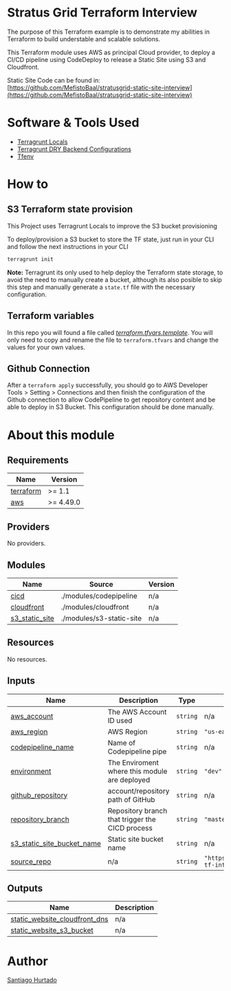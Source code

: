 # Stratus Grid Terraform Interview

The purpose of this Terraform example is to demonstrate my abilities in Terraform to build understable and scalable solutions.

This Terraform module uses AWS as principal Cloud provider, to deploy a CI/CD pipeline using CodeDeploy to release a Static Site using S3 and Cloudfront.

Static Site Code can be found in: [https://github.com/MefistoBaal/stratusgrid-static-site-interview](https://github.com/MefistoBaal/stratusgrid-static-site-interview)

# Software & Tools Used

- [Terragrunt Locals](https://terragrunt.gruntwork.io/docs/features/locals/)
- [Terragrunt DRY Backend Configurations](https://terragrunt.gruntwork.io/docs/getting-started/quick-start/#keep-your-backend-configuration-dry)
- [Tfenv](https://github.com/tfutils/tfenv)

# How to

## S3 Terraform state provision

This Project uses Terragrunt Locals to improve the S3 bucket provisioning

To deploy/provision a S3 bucket to store the TF state, just run in your CLI and follow the next instructions in your CLI

```bash
terragrunt init
```

**Note:** Terragrunt its only used to help deploy the Terraform state storage, to avoid the need to manually create a bucket, although its also posible to skip this step and manually generate a `state.tf` file with the necessary configuration.

## Terraform variables

In this repo you will found a file called *[terraform.tfvars.template](terraform.tfvars.template)*. You will only need to copy and rename the file to `terraform.tfvars` and change the values for your own values.

## Github Connection

After a `terraform apply` successfully, you should go to AWS Developer Tools > Setting > Connections and then finish the configuration of the Github connection to allow CodePipeline to get repository content and be able to deploy in S3 Bucket. This configuration should be done manually.

# About this module

<!-- BEGIN_TF_DOCS -->
## Requirements

| Name | Version |
|------|---------|
| <a name="requirement_terraform"></a> [terraform](#requirement\_terraform) | >= 1.1 |
| <a name="requirement_aws"></a> [aws](#requirement\_aws) | >= 4.49.0 |

## Providers

No providers.

## Modules

| Name | Source | Version |
|------|--------|---------|
| <a name="module_cicd"></a> [cicd](#module\_cicd) | ./modules/codepipeline | n/a |
| <a name="module_cloudfront"></a> [cloudfront](#module\_cloudfront) | ./modules/cloudfront | n/a |
| <a name="module_s3_static_site"></a> [s3\_static\_site](#module\_s3\_static\_site) | ./modules/s3-static-site | n/a |

## Resources

No resources.

## Inputs

| Name | Description | Type | Default | Required |
|------|-------------|------|---------|:--------:|
| <a name="input_aws_account"></a> [aws\_account](#input\_aws\_account) | The AWS Account ID used | `string` | n/a | yes |
| <a name="input_aws_region"></a> [aws\_region](#input\_aws\_region) | AWS Region | `string` | `"us-east-1"` | no |
| <a name="input_codepipeline_name"></a> [codepipeline\_name](#input\_codepipeline\_name) | Name of Codepipeline pipe | `string` | n/a | yes |
| <a name="input_environment"></a> [environment](#input\_environment) | The Enviroment where this module are deployed | `string` | `"dev"` | no |
| <a name="input_github_repository"></a> [github\_repository](#input\_github\_repository) | account/repository path of GitHub | `string` | n/a | yes |
| <a name="input_repository_branch"></a> [repository\_branch](#input\_repository\_branch) | Repository branch that trigger the CICD process | `string` | `"master"` | no |
| <a name="input_s3_static_site_bucket_name"></a> [s3\_static\_site\_bucket\_name](#input\_s3\_static\_site\_bucket\_name) | Static site bucket name | `string` | n/a | yes |
| <a name="input_source_repo"></a> [source\_repo](#input\_source\_repo) | n/a | `string` | `"https://github.com/MefistoBaal/stratusgrid-tf-interview"` | no |

## Outputs

| Name | Description |
|------|-------------|
| <a name="output_static_website_cloudfront_dns"></a> [static\_website\_cloudfront\_dns](#output\_static\_website\_cloudfront\_dns) | n/a |
| <a name="output_static_website_s3_bucket"></a> [static\_website\_s3\_bucket](#output\_static\_website\_s3\_bucket) | n/a |
<!-- END_TF_DOCS -->

# Author

[Santiago Hurtado](https://www.linkedin.com/in/santiago-hurtado/)
